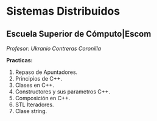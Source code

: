 # Sistemas Distribuidos
## Escuela Superior de Cómputo|Escom 
*Profesor: Ukranio Contreras Coronilla*

**Practicas:**
1. Repaso de Apuntadores.
2. Principios de C++.
3. Clases en C++.
4. Constructores y sus parametros C++.
5. Composición en C++.
6. STL Iteradores.
7. Clase string.

